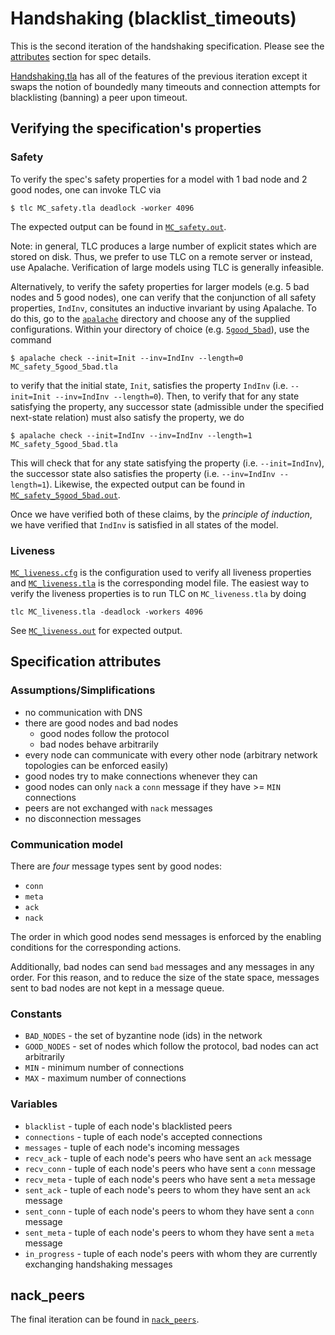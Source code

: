 # Handshaking (blacklist_timeouts)

This is the second iteration of the handshaking specification. Please see the [attributes](./README.md#specification-attributes) section for spec details.

[Handshaking.tla](./Handshaking.tla) has all of the features of the previous iteration except it swaps the notion of boundedly many timeouts and connection attempts for blacklisting (banning) a peer upon timeout.

## Verifying the specification's properties

### Safety

To verify the spec's safety properties for a model with 1 bad node and 2 good nodes, one can invoke TLC via

```
$ tlc MC_safety.tla deadlock -worker 4096
```

The expected output can be found in [`MC_safety.out`](./MC_safety.out).

Note: in general, TLC produces a large number of explicit states which are stored on disk. Thus, we prefer to use TLC on a remote server or instead, use Apalache. Verification of large models using TLC is generally infeasible.

Alternatively, to verify the safety properties for larger models (e.g. 5 bad nodes and 5 good nodes), one can verify that the conjunction of all safety properties, `IndInv`, consitutes an inductive invariant by using Apalache. To do this, go to the [`apalache`](./apalache) directory and choose any of the supplied configurations. Within your directory of choice (e.g. [`5good_5bad`](./apalache/5good_5bad)), use the command

```
$ apalache check --init=Init --inv=IndInv --length=0 MC_safety_5good_5bad.tla 
```

to verify that the initial state, `Init`, satisfies the property `IndInv` (i.e. `--init=Init --inv=IndInv --length=0`). Then, to verify that for any state satisfying the property, any successor state (admissible under the specified next-state relation) must also satisfy the property, we do

```
$ apalache check --init=IndInv --inv=IndInv --length=1 MC_safety_5good_5bad.tla 
```

This will check that for any state satisfying the property (i.e. `--init=IndInv`), the successor state also satisfies the property (i.e. `--inv=IndInv --length=1`). Likewise, the expected output can be found in [`MC_safety_5good_5bad.out`](./apalache/5good_5bad/MC_safety_5good_5bad.out).

Once we have verified both of these claims, by the *principle of induction*, we have verified that `IndInv` is satisfied in all states of the model.

### Liveness

[`MC_liveness.cfg`](./MC_liveness.cfg) is the configuration used to verify all liveness properties and [`MC_liveness.tla`](./MC_liveness.tla) is the corresponding model file. The easiest way to verify the liveness properties is to run TLC on `MC_liveness.tla` by doing

```
tlc MC_liveness.tla -deadlock -workers 4096
```

See [`MC_liveness.out`](./MC_liveness.out) for expected output.

## Specification attributes

### Assumptions/Simplifications

- no communication with DNS
- there are good nodes and bad nodes
  - good nodes follow the protocol
  - bad nodes behave arbitrarily
- every node can communicate with every other node (arbitrary network topologies can be enforced easily)
- good nodes try to make connections whenever they can
- good nodes can only `nack` a `conn` message if they have >= `MIN` connections
- peers are not exchanged with `nack` messages
- no disconnection messages

### Communication model

There are *four* message types sent by good nodes:

- `conn`
- `meta`
- `ack`
- `nack`

The order in which good nodes send messages is enforced by the enabling conditions for the corresponding actions.

Additionally, bad nodes can send `bad` messages and any messages in any order. For this reason, and to reduce the size of the state space, messages sent to bad nodes are not kept in a message queue.

### Constants

- `BAD_NODES` - the set of byzantine node (ids) in the network
- `GOOD_NODES` - set of nodes which follow the protocol, bad nodes can act arbitrarily
- `MIN` - minimum number of connections
- `MAX` - maximum number of connections

### Variables

- `blacklist` - tuple of each node's blacklisted peers
- `connections` - tuple of each node's accepted connections
- `messages` - tuple of each node's incoming messages
- `recv_ack` - tuple of each node's peers who have sent an `ack` message
- `recv_conn` - tuple of each node's peers who have sent a `conn` message
- `recv_meta` - tuple of each node's peers who have sent a `meta` message
- `sent_ack` - tuple of each node's peers to whom they have sent an `ack` message
- `sent_conn` - tuple of each node's peers to whom they have sent a `conn` message
- `sent_meta` - tuple of each node's peers to whom they have sent a `meta` message
- `in_progress` - tuple of each node's peers with whom they are currently exchanging handshaking messages

## nack_peers

The final iteration can be found in [`nack_peers`](./nack_peers).

